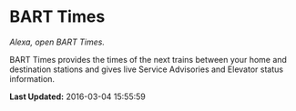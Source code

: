 # BART Times
*Alexa, open BART Times.*

BART Times provides the times of the next trains between your home and destination stations and gives live Service Advisories and Elevator status information.

**Last Updated:** 2016-03-04 15:55:59